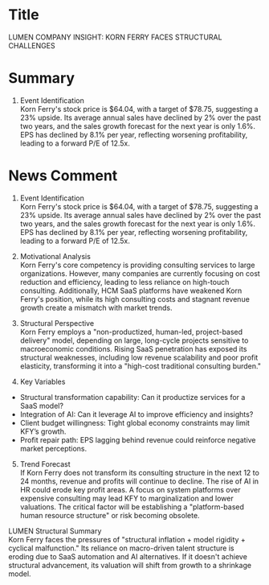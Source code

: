 # Title
LUMEN COMPANY INSIGHT: KORN FERRY FACES STRUCTURAL CHALLENGES

# Summary
1. Event Identification  
Korn Ferry's stock price is $64.04, with a target of $78.75, suggesting a 23% upside. Its average annual sales have declined by 2% over the past two years, and the sales growth forecast for the next year is only 1.6%. EPS has declined by 8.1% per year, reflecting worsening profitability, leading to a forward P/E of 12.5x.

# News Comment
1. Event Identification  
Korn Ferry's stock price is $64.04, with a target of $78.75, suggesting a 23% upside. Its average annual sales have declined by 2% over the past two years, and the sales growth forecast for the next year is only 1.6%. EPS has declined by 8.1% per year, reflecting worsening profitability, leading to a forward P/E of 12.5x.

2. Motivational Analysis  
Korn Ferry's core competency is providing consulting services to large organizations. However, many companies are currently focusing on cost reduction and efficiency, leading to less reliance on high-touch consulting. Additionally, HCM SaaS platforms have weakened Korn Ferry's position, while its high consulting costs and stagnant revenue growth create a mismatch with market trends.

3. Structural Perspective  
Korn Ferry employs a "non-productized, human-led, project-based delivery" model, depending on large, long-cycle projects sensitive to macroeconomic conditions. Rising SaaS penetration has exposed its structural weaknesses, including low revenue scalability and poor profit elasticity, transforming it into a "high-cost traditional consulting burden."

4. Key Variables  
- Structural transformation capability: Can it productize services for a SaaS model?  
- Integration of AI: Can it leverage AI to improve efficiency and insights?  
- Client budget willingness: Tight global economy constraints may limit KFY’s growth.  
- Profit repair path: EPS lagging behind revenue could reinforce negative market perceptions.

5. Trend Forecast  
If Korn Ferry does not transform its consulting structure in the next 12 to 24 months, revenue and profits will continue to decline. The rise of AI in HR could erode key profit areas. A focus on system platforms over expensive consulting may lead KFY to marginalization and lower valuations. The critical factor will be establishing a "platform-based human resource structure" or risk becoming obsolete.

LUMEN Structural Summary  
Korn Ferry faces the pressures of "structural inflation + model rigidity + cyclical malfunction." Its reliance on macro-driven talent structure is eroding due to SaaS automation and AI alternatives. If it doesn't achieve structural advancement, its valuation will shift from growth to a shrinkage model.
